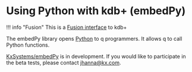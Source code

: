 # Using Python with kdb+ (embedPy)


!!! info "Fusion"
    This is a [Fusion interface](/interfaces/fuse) to kdb+

The embedPy library opens [Python](https://python.org) to q programmers. It allows q to call Python functions. 

<i class="fa fa-github"></i> [KxSystems/embedPy](https://github.com/kxsystems/embedPy) is in development. If you would like to participate in the beta tests, please contact jhanna@kx.com. 

